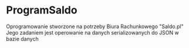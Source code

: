 # ProgramSaldo
Oprogramowanie stworzone na potrzeby Biura Rachunkowego "Saldo.pl" Jego zadaniem jest operowanie na danych serializowanych do JSON w bazie danych
